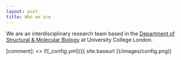 ```yaml
---
layout: post
title: Who we are
---
```


We are an interdisciplinary research team based in the [Department of Structural & Molecular Biology](https://www.ucl.ac.uk/biosciences/structural-and-molecular-biology) at University College London.

[comment]: <> (![_config.yml]({{ site.baseurl }}/images/config.png))
